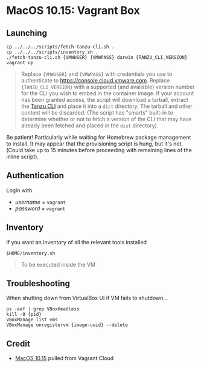 # MacOS 10.15: Vagrant Box

## Launching

```
cp ../../../scripts/fetch-tanzu-cli.sh .
cp ../../../scripts/inventory.sh .
./fetch-tanzu-cli.sh {VMWUSER} {VMWPASS} darwin {TANZU_CLI_VERSION}
vagrant up
```
> Replace `{VMWUSER}` and `{VMWPASS}` with credentials you use to authenticate to https://console.cloud.vmware.com.  Replace `{TANZU_CLI_VERSION}` with a supported (and available) version number for the CLI you wish to embed in the container image.  If your account has been granted access, the script will download a tarball, extract the [Tanzu CLI](https://docs.vmware.com/en/VMware-Tanzu-Kubernetes-Grid/1.4/vmware-tanzu-kubernetes-grid-14/GUID-tanzu-cli-reference.html) and place it into a `dist` directory.  The tarball and other content will be discarded.  (The script has "smarts" built-in to determine whether or not to fetch a version of the CLI that may have already been fetched and placed in the `dist` directory).

Be patient! Particularly while waiting for Homebrew package management to install. It may appear that the provisioning script is hung, but it's not.  (Could take up to 15 minutes before proceeding with remaining lines of the inline script).

## Authentication

Login with

* _username_ = `vagrant`
* _password_ = `vagrant`

## Inventory

If you want an inventory of all the relevant tools installed

```
$HOME/inventory.sh
```
> To be executed inside the VM

## Troubleshooting

When shutting down from VirtualBox UI if VM fails to shutdown...

```
ps -eaf | grep VBoxHeadless
kill -9 {pid}
VBoxManage list vms
VBoxManage unregistervm {image-uuid} --delete
```

## Credit

* [MacOS 10.15](https://app.vagrantup.com/VMR/boxes/MacOS_Catalina-R) pulled from Vagrant Cloud